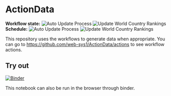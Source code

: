 # ActionData

**Workflow state:** ![Auto Update Process](https://github.com/web-sys1/ActionData/workflows/Auto%20Update%20Process/badge.svg)
![Update World Country Rankings](https://github.com/web-sys1/ActionData/workflows/Update%20World%20Country%20Rankings/badge.svg)
<br>
**Schedule:** ![Auto Update Process](https://github.com/web-sys1/ActionData/workflows/Auto%20Update%20Process/badge.svg?event=schedule)
![Update World Country Rankings](https://github.com/web-sys1/ActionData/workflows/Update%20World%20Country%20Rankings/badge.svg?event=schedule)

This repository uses the workflows to generate data when appropriate. You can go to <a href="https://github.com/web-sys1/ActionData/actions">https://github.com/web-sys1/ActionData/actions</a> to see workflow actions.

## Try out
[![Binder](https://mybinder.org/badge_logo.svg)](https://mybinder.org/v2/gh/web-sys1/ActionData/master)

This notebook can also be run in the browser through binder.
